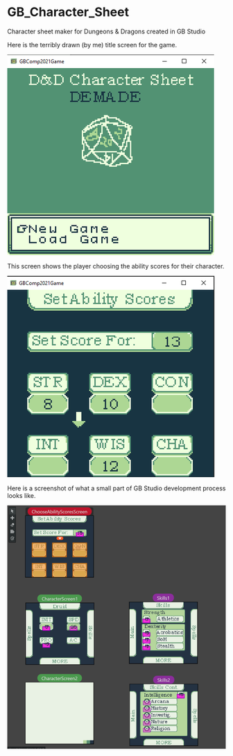 # GB_Character_Sheet
Character sheet maker for Dungeons &amp; Dragons created in GB Studio


Here is the terribly drawn (by me) title screen for the game. 

![Title Screen](images/titleScreen1.PNG)

This screen shows the player choosing the ability scores for their character.

![Ability Score Screen](images/abilityScoreRunning1.PNG)

Here is a screenshot of what a small part of GB Studio development process looks like.

![Development Example Screen](images/development1.PNG)
